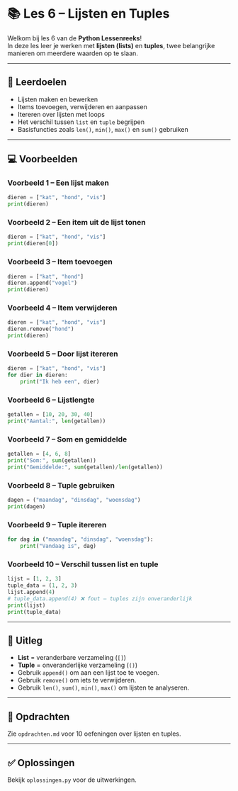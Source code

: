 # 📚 Les 6 – Lijsten en Tuples

Welkom bij les 6 van de **Python Lessenreeks**!  
In deze les leer je werken met **lijsten (lists)** en **tuples**, twee belangrijke manieren om meerdere waarden op te slaan.

---

## 🎯 Leerdoelen
- Lijsten maken en bewerken  
- Items toevoegen, verwijderen en aanpassen  
- Itereren over lijsten met loops  
- Het verschil tussen `list` en `tuple` begrijpen  
- Basisfuncties zoals `len()`, `min()`, `max()` en `sum()` gebruiken  

---

## 💻 Voorbeelden

### Voorbeeld 1 – Een lijst maken
```python
dieren = ["kat", "hond", "vis"]
print(dieren)
```

### Voorbeeld 2 – Een item uit de lijst tonen
```python
dieren = ["kat", "hond", "vis"]
print(dieren[0])
```

### Voorbeeld 3 – Item toevoegen
```python
dieren = ["kat", "hond"]
dieren.append("vogel")
print(dieren)
```

### Voorbeeld 4 – Item verwijderen
```python
dieren = ["kat", "hond", "vis"]
dieren.remove("hond")
print(dieren)
```

### Voorbeeld 5 – Door lijst itereren
```python
dieren = ["kat", "hond", "vis"]
for dier in dieren:
    print("Ik heb een", dier)
```

### Voorbeeld 6 – Lijstlengte
```python
getallen = [10, 20, 30, 40]
print("Aantal:", len(getallen))
```

### Voorbeeld 7 – Som en gemiddelde
```python
getallen = [4, 6, 8]
print("Som:", sum(getallen))
print("Gemiddelde:", sum(getallen)/len(getallen))
```

### Voorbeeld 8 – Tuple gebruiken
```python
dagen = ("maandag", "dinsdag", "woensdag")
print(dagen)
```

### Voorbeeld 9 – Tuple itereren
```python
for dag in ("maandag", "dinsdag", "woensdag"):
    print("Vandaag is", dag)
```

### Voorbeeld 10 – Verschil tussen list en tuple
```python
lijst = [1, 2, 3]
tuple_data = (1, 2, 3)
lijst.append(4)
# tuple_data.append(4) ❌ fout – tuples zijn onveranderlijk
print(lijst)
print(tuple_data)
```

---

## 🧠 Uitleg
- **List** = veranderbare verzameling (`[]`)  
- **Tuple** = onveranderlijke verzameling (`()`)  
- Gebruik `append()` om aan een lijst toe te voegen.  
- Gebruik `remove()` om iets te verwijderen.  
- Gebruik `len()`, `sum()`, `min()`, `max()` om lijsten te analyseren.  

---

## 🧩 Opdrachten
Zie `opdrachten.md` voor 10 oefeningen over lijsten en tuples.

---

## ✅ Oplossingen
Bekijk `oplossingen.py` voor de uitwerkingen.
